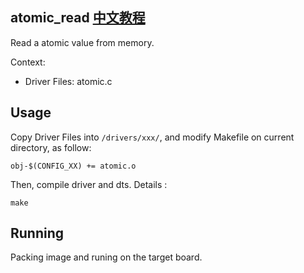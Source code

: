atomic_read [中文教程](https://biscuitos.github.io/blog/ATOMIC_atomic_read/)
----------------------------------

Read a atomic value from memory.

Context:

* Driver Files: atomic.c

## Usage

Copy Driver Files into `/drivers/xxx/`, and modify Makefile on current 
directory, as follow:

```
obj-$(CONFIG_XX) += atomic.o
```

Then, compile driver and dts. Details :

```
make
```

## Running

Packing image and runing on the target board.
